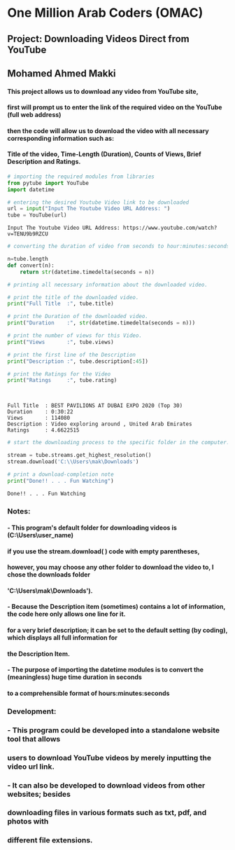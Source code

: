 # One Million Arab Coders (OMAC) 
 
## Project: Downloading Videos Direct from YouTube 
 
## Mohamed Ahmed Makki

#### This project allows us to download any video from YouTube site,
#### first will prompt us to enter the link of the required video on the YouTube (full web address)
#### then the code will allow us to download the video with all necessary corresponding information such as:
#### Title of the video, Time-Length (Duration), Counts of Views, Brief Description and Ratings.


```python
# importing the required modules from libraries
from pytube import YouTube
import datetime
```


```python
# entering the desired Youtube Video link to be downloaded
url = input("Input The Youtube Video URL Address: ")
tube = YouTube(url)
```

    Input The Youtube Video URL Address: https://www.youtube.com/watch?v=TENU9b9RZCU
    


```python
# converting the duration of video from seconds to hour:minutes:seconds Format.

n=tube.length  
def convert(n):
    return str(datetime.timedelta(seconds = n))
```


```python
# printing all necessary information about the downloaded video.

# print the title of the downloaded video.
print("Full Title  :", tube.title)

# print the Duration of the downloaded video.
print("Duration    :", str(datetime.timedelta(seconds = n)))

# print the number of views for this Video.
print("Views       :", tube.views)

# print the first line of the Description
print("Description :", tube.description[:45])

# print the Ratings for the Video
print("Ratings     :", tube.rating)

 
```

    Full Title  : BEST PAVILIONS AT DUBAI EXPO 2020 (Top 30)
    Duration    : 0:30:22
    Views       : 114080
    Description : Video exploring around , United Arab Emirates
    Ratings     : 4.6622515
    


```python
# start the downloading process to the specific folder in the computer.

stream = tube.streams.get_highest_resolution()
stream.download('C:\\Users\mak\Downloads')

# print a download-completion note
print("Done!! . . . Fun Watching")
```

    Done!! . . . Fun Watching
    

### Notes:

####    - This program's default folder for downloading videos is (C:\\Users\user_name)
####      if you use the stream.download( ) code with empty parentheses, 
####      however, you may choose any other folder to download the video to, I chose the downloads folder 
####      'C:\\Users\mak\Downloads').
####    - Because the Description item (sometimes) contains a lot of information, the code here only allows one line for it. 
####      for a very brief description; it can be set to the default setting (by coding), which displays all full information for
####      the Description Item.
####    - The purpose of importing the datetime modules is to convert the (meaningless) huge time duration in seconds 
####      to a comprehensible format of hours:minutes:seconds


### Development: 

###    - This program could be developed into a standalone website tool that allows
###       users to download YouTube videos by merely inputting the video url link. 

###    - It can also be developed to download videos from other websites; besides 
###      downloading files in various formats such as txt, pdf, and photos with
###      different file extensions.
 


```python

```
